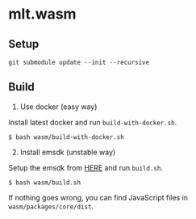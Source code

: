 mlt.wasm
================

## Setup

```
git submodule update --init --recursive
```

## Build

1. Use docker (easy way)

Install latest docker and run `build-with-docker.sh`.

```
$ bash wasm/build-with-docker.sh
```

2. Install emsdk (unstable way)

Setup the emsdk from [HERE](https://emscripten.org/docs/getting_started/downloads.html) and run `build.sh`.

```
$ bash wasm/build.sh
```

If nothing goes wrong, you can find JavaScript files in `wasm/packages/core/dist`.
